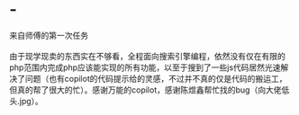 # -
来自师傅的第一次任务
<br><br>
由于现学现卖的东西实在不够看，全程面向搜索引擎编程，依然没有仅在有限的php范围内完成php应该能实现的所有功能，以至于搜到了一些js代码居然光速解决了问题（也有copilot的代码提示给的灵感，不过并不真的仅是代码的搬运工，但真的帮了很大的忙）。感谢万能的copilot，感谢陈煜鑫帮忙找的bug（向大佬低头.jpg）。
